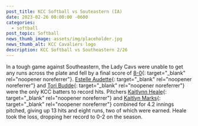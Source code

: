 ```yaml
---
post_title: KCC Softball vs Souteastern (IA)
date: 2023-02-26 00:00:00 -0600
categories:
  - softball
post_topic: Softball
news_thumb_image: assets/img/placeholder.jpg
news_thumb_alt: KCC Cavaliers logo
description: KCC Softball vs Southeastern 2/26
---
```

In a tough game against Southeastern, the Lady Cavs were unable to get any runs across the plate and fell by a final score of [8-0](https://www.njcaa.org/sports/sball/2022-23/div2/boxscores/20230226_t0xl.xml){: target="_blank" rel="noopener noreferrer"}. [Estelle Audette](https://athletics.kcc.edu/softball/roster/#estelle-audette){: target="_blank" rel="noopener noreferrer"} and [Tori Budde](https://athletics.kcc.edu/softball/roster/#tori-budde){: target="_blank" rel="noopener noreferrer"} were the only KCC batters to record hits. Pitchers [Kaitlynn Heale](https://athletics.kcc.edu/softball/roster/#kaitlynn-heale){: target="_blank" rel="noopener noreferrer"} and [Kaitlyn Marks](https://athletics.kcc.edu/softball/roster/#kaitlyn-marks){: target="_blank" rel="noopener noreferrer"} combined for 4.2 innings pitched, giving up 13 hits and eight runs, two of which were earned. Heale took the loss, dropping her record to 0-2 on the season.